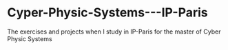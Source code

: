# Cyper-Physic-Systems---IP-Paris
The exercises and projects when I study in IP-Paris for the master of Cyber Physic Systems
